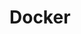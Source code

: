 # Docker

<script type="text/javascript" src="gitbook/app.js"></script>
<script type="text/javascript" src="js/general.js"></script>